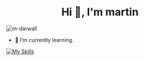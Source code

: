 <h1 align="center">Hi 👋, I'm martin</h1>
<p align="left"> <img src="https://komarev.com/ghpvc/?username=m-darwall&label=Profile%20views&color=0e75b6&style=flat" alt="m-darwall" /> </p>

- 🌱 I’m currently learning.


[![My Skills](https://skillicons.dev/icons?i=js,html,css,arduino,c,bots,haskell,java,idea,latex,linux,mint,obsidian,ps,php,py,pycharm,raspberrypi,replit,sqlite,selenium,ubuntu,visualstudio,windows)](https://skillicons.dev)
